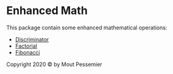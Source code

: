 # Enhanced Math

This package contain some enhanced mathematical operations:

- [Discriminator](https://github.com/MoutPessemier/enhancedMathJS/blob/master/functions/discriminator.js)
- [Factorial](https://github.com/MoutPessemier/enhancedMathJS/blob/master/functions/factorial.js)
- [Fibonacci](https://github.com/MoutPessemier/enhancedMathJS/blob/master/functions/fibonacci.js)

Copyright 2020 &copy; by Mout Pessemier
